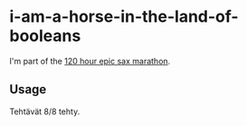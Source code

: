 # i-am-a-horse-in-the-land-of-booleans

I'm part of the [120 hour epic sax marathon](http://iloveponies.github.com/120-hour-epic-sax-marathon/).

## Usage

Tehtävät 8/8 tehty.
